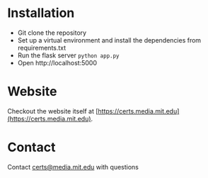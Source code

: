 Installation
===

* Git clone the repository
* Set up a virtual environment and install the dependencies from requirements.txt
* Run the flask server `python app.py`
* Open http://localhost:5000

Website
===
Checkout the website itself at [https://certs.media.mit.edu](https://certs.media.mit.edu).

Contact
===
Contact [certs@media.mit.edu](mailto:certs@media.mit.edu) with questions
